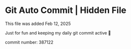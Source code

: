 # Git Auto Commit | Hidden File

This file was added Feb 12, 2025

Just for fun and keeping my daily git commit active 🤪

commit number: 387122
